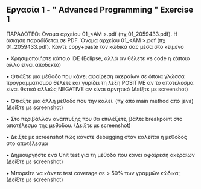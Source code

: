 ## Εργασία 1 - " Advanced Programming " Exercise 1 

ΠΑΡΑΔΟΤΕΟ: Όνομα αρχείου 01_<ΑΜ >.pdf (πχ 01_2059433.pdf).
Η άσκηση παραδίδεται σε PDF. Όνομα αρχείου 01_<ΑΜ >.pdf (πχ 01_2059433.pdf).
Κάντε copy+paste τον κώδικά σας μέσα στο κείμενο

• Χρησιμοποιήστε κάποιο IDE (Eclipse, αλλά αν θέλετε vs code η κάποιο άλλο είναι αποδεκτό)

• Φτιάξτε μια μέθοδο που κάνει αφαίρεση ακεραίων σε όποια γλώσσα προγραμματισμού θέλετε και γυρίζει τη λέξη POSITIVE αν το αποτέλεσμα είναι θετικό αλλιώς NEGATIVE αν είναι αρνητικό (Δείξτε με screenshot)

• Φτιάξτε μια άλλη μέθοδο που την καλεί. (πχ από main method από java) (Δείξτε με screenshot)

• Στο περιβάλλον ανάπτυξης που θα επιλέξετε, βάλτε breakpoint στο αποτέλεσμα της μεθόδου. (Δείξτε με screenshot)

• Δείξτε με screenshot πώς κάνετε debugging όταν καλείται η μέθοδος στο αποτέλεσμα

• Δημιουργήστε ένα Unit test για τη μέθοδο που κάνει αφαίρεση ακεραίων (Δείξτε με screenshot)

• Μπορείτε να κάνετε test coverage σε > 50% των γραμμών κώδικα; (Δείξτε με screenshot)
